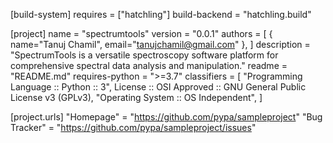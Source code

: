 [build-system]
requires = ["hatchling"]
build-backend = "hatchling.build"

[project]
name = "spectrumtools"
version = "0.0.1"
authors = [
{ name="Tanuj Chamil", email="tanujchamil@gmail.com" },
]
description = "SpectrumTools is a versatile spectroscopy software platform for comprehensive spectral data analysis and manipulation."
readme = "README.md"
requires-python = ">=3.7"
classifiers = [
"Programming Language :: Python :: 3",
License :: OSI Approved :: GNU General Public License v3 (GPLv3),
"Operating System :: OS Independent",
]

[project.urls]
"Homepage" = "https://github.com/pypa/sampleproject"
"Bug Tracker" = "https://github.com/pypa/sampleproject/issues"
